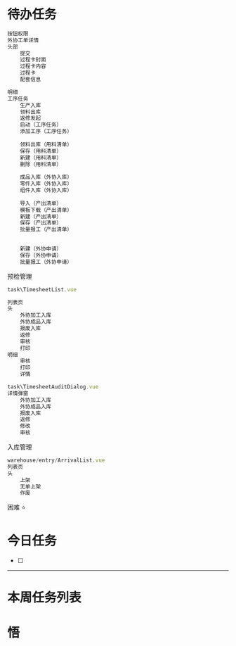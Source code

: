 # 待办任务
~~~js
按钮权限
外协工单详情
头部
	提交
	过程卡封面
	过程卡内容
	过程卡
	配套信息

明细
工序任务
	生产入库
	领料出库
	返修发起
	启动（工序任务）
	添加工序（工序任务）
	
	领料出库（用料清单）
	保存（用料清单）
	新建（用料清单）
	删除（用料清单）
	
	成品入库（外协入库）
	零件入库（外协入库）
	组件入库（外协入库）
	
	导入（产出清单）
	模板下载（产出清单）
	新建（产出清单）
	保存（产出清单）
	批量报工（产出清单）
	

	新建（外协申请）
	保存（外协申请）
	批量报工（外协申请）
~~~

预检管理
~~~js
task\TimesheetList.vue

列表页
头
	外协加工入库
	外协成品入库
	报废入库
	返修
	审核
	打印
明细
	审核
	打印
	详情

task\TimesheetAuditDialog.vue
详情弹窗
	外协加工入库
	外协成品入库
	报废入库
	返修
	修改
	审核
~~~


入库管理
~~~js
warehouse/entry/ArrivalList.vue
列表页
头
	上架
	无单上架
	作废


~~~

困难
⭐

# 今日任务
- [ ] 




------
# 本周任务列表



# 悟